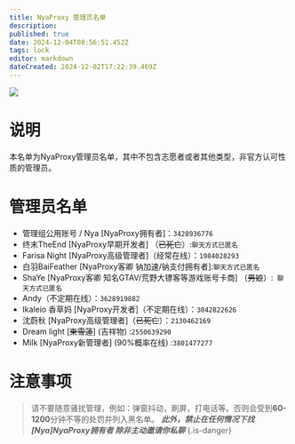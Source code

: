 ```yaml
---
title: NyaProxy 管理员名单
description: 
published: true
date: 2024-12-04T08:56:51.452Z
tags: lock
editor: markdown
dateCreated: 2024-12-02T17:22:39.469Z
---
```


![](https://img.shields.io/badge/locked-red?style=for-the-badge)
# 说明
本名单为NyaProxy管理员名单，其中不包含志愿者或者其他类型，非官方认可性质的管理员。


# 管理员名单
- 管理组公用账号 / Nya [NyaProxy拥有者]：`3428936776`
- 终末TheEnd [NyaProxy早期开发者] （~~已死亡~~）:`聊天方式已匿名`
- Farisa Night [NyaProxy高级管理者]（经常在线）：`1984028293`
- 白羽BaiFeather [NyaProxy客卿 钠加速/钠支付拥有者]:`聊天方式已匿名`
- ShaYe [NyaProxy客卿 知名GTAV/荒野大镖客等游戏账号卡商] （~~男娘~~）:` 聊天方式已匿名`
- Andy（不定期在线）：`3628919882`
- Ikaleio 香草妈 [NyaProxy开发者]（不定期在线）：`3042822626`
- 沈蔚秋 [NyaProxy高级管理者]（~~已死亡~~）：`2130462169`
- Dream light [~~東雪蓮~~] (吉祥物) :`2550639290`
- Milk [NyaProxy新管理者] (90%概率在线) :`3801477277`
# 注意事项
> 请不要随意骚扰管理，例如：弹窗抖动，刷屏，打电话等。否则会受到**60-1200**分钟不等的处罚并列入黑名单。
***此外，禁止在任何情况下找 [Nya]NyaProxy拥有者 除非主动邀请你私聊***
{.is-danger}

